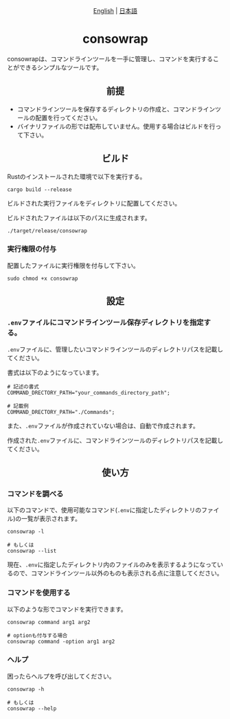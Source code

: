 <p align="center">
    <a href="README.md">English</a> | <a href="README-ja.md">日本語</a>
</p>

<h1 align="center"> consowrap </h1>

consowrapは、コマンドラインツールを一手に管理し、コマンドを実行することができるシンプルなツールです。

<h2 align="center">前提</h2>

- コマンドラインツールを保存するディレクトリの作成と、コマンドラインツールの配置を行ってください。
- バイナリファイルの形では配布していません。使用する場合はビルドを行って下さい。

<h2 align="center">ビルド</h2>

Rustのインストールされた環境で以下を実行する。

```shell
cargo build --release
```

ビルドされた実行ファイルをディレクトリに配置してください。

ビルドされたファイルは以下のパスに生成されます。

```shell
./target/release/consowrap
```

### 実行権限の付与

配置したファイルに実行権限を付与して下さい。

```shell
sudo chmod +x consowrap
```

<h2 align="center">設定</h2>

### `.env`ファイルにコマンドラインツール保存ディレクトリを指定する。

`.env`ファイルに、管理したいコマンドラインツールのディレクトリパスを記載してください。

書式は以下のようになっています。

```.env
# 記述の書式
COMMAND_DRECTORY_PATH="your_commands_directory_path";

# 記載例
COMMAND_DRECTORY_PATH="./Commands";
```

また、`.env`ファイルが作成されていない場合は、自動で作成されます。

作成された`.env`ファイルに、コマンドラインツールのディレクトリパスを記載してください。


<h2 align="center">使い方</h2>

### コマンドを調べる

以下のコマンドで、使用可能なコマンド(`.env`に指定したディレクトリのファイル)の一覧が表示されます。

```shell
consowrap -l

# もしくは
consowrap --list
```

現在、`.env`に指定したディレクトリ内のファイルのみを表示するようになっているので、コマンドラインツール以外のものも表示される点に注意してください。

### コマンドを使用する

以下のような形でコマンドを実行できます。

```shell
consowrap command arg1 arg2

# optionも付与する場合
consowrap command -option arg1 arg2
```

### ヘルプ

困ったらヘルプを呼び出してください。

```shell
consowrap -h

# もしくは
consowrap --help
```

